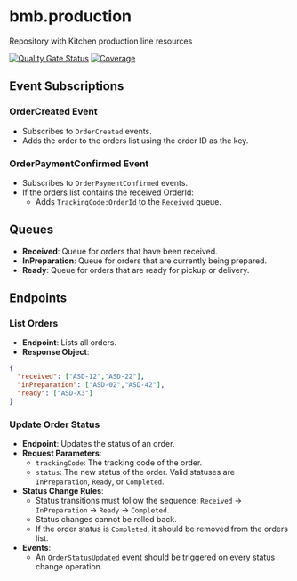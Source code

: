 # bmb.production
Repository with Kitchen production line resources

[![Quality Gate Status](https://sonarcloud.io/api/project_badges/measure?project=soat-fiap_bmb.production&metric=alert_status)](https://sonarcloud.io/summary/new_code?id=soat-fiap_bmb.production)
[![Coverage](https://sonarcloud.io/api/project_badges/measure?project=soat-fiap_bmb.production&metric=coverage)](https://sonarcloud.io/summary/new_code?id=soat-fiap_bmb.production)

## Event Subscriptions

### OrderCreated Event
- Subscribes to `OrderCreated` events.
- Adds the order to the orders list using the order ID as the key.

### OrderPaymentConfirmed Event
- Subscribes to `OrderPaymentConfirmed` events.
- If the orders list contains the received OrderId:
    - Adds `TrackingCode:OrderId` to the `Received` queue.

## Queues
- **Received**: Queue for orders that have been received.
- **InPreparation**: Queue for orders that are currently being prepared.
- **Ready**: Queue for orders that are ready for pickup or delivery.

## Endpoints

### List Orders
- **Endpoint**: Lists all orders.
- **Response Object**:
```json
{
  "received": ["ASD-12","ASD-22"],
  "inPreparation": ["ASD-02","ASD-42"],
  "ready": ["ASD-X3"] 
}
```

### Update Order Status
- **Endpoint**: Updates the status of an order.
- **Request Parameters**:
    - `trackingCode`: The tracking code of the order.
    - `status`: The new status of the order. Valid statuses are `InPreparation`, `Ready`, or `Completed`.
- **Status Change Rules**:
    - Status transitions must follow the sequence: `Received` -> `InPreparation` -> `Ready` -> `Completed`.
    - Status changes cannot be rolled back.
    - If the order status is `Completed`, it should be removed from the orders list.
- **Events**:
    - An `OrderStatusUpdated` event should be triggered on every status change operation.